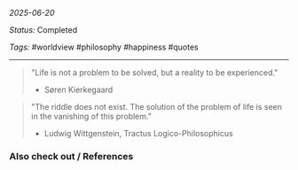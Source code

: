 *2025-06-20*

*Status:* Completed

*Tags:* #worldview #philosophy #happiness #quotes

<hr>

>"Life is not a problem to be solved, but a reality to be experienced."
>- Søren Kierkegaard

>"The riddle does not exist. The solution of the problem of life is seen in the vanishing of this problem."
>- Ludwig Wittgenstein, Tractus Logico-Philosophicus


### Also check out / References
